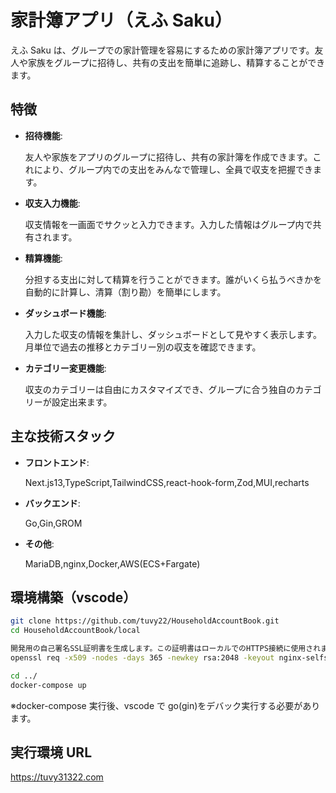 # 家計簿アプリ（えふ Saku）

えふ Saku は、グループでの家計管理を容易にするための家計簿アプリです。友人や家族をグループに招待し、共有の支出を簡単に追跡し、精算することができます。

## 特徴

- **招待機能**:

  友人や家族をアプリのグループに招待し、共有の家計簿を作成できます。これにより、グループ内での支出をみんなで管理し、全員で収支を把握できます。

- **収支入力機能**:

  収支情報を一画面でサクッと入力できます。入力した情報はグループ内で共有されます。

- **精算機能**:

  分担する支出に対して精算を行うことができます。誰がいくら払うべきかを自動的に計算し、清算（割り勘）を簡単にします。

- **ダッシュボード機能**:

  入力した収支の情報を集計し、ダッシュボードとして見やすく表示します。月単位で過去の推移とカテゴリー別の収支を確認できます。

- **カテゴリー変更機能**:

  収支のカテゴリーは自由にカスタマイズでき、グループに合う独自のカテゴリーが設定出来ます。

## 主な技術スタック

- **フロントエンド**:

  Next.js13,TypeScript,TailwindCSS,react-hook-form,Zod,MUI,recharts

- **バックエンド**:

  Go,Gin,GROM

- **その他**:

  MariaDB,nginx,Docker,AWS(ECS+Fargate)

## 環境構築（vscode）

```bash
git clone https://github.com/tuvy22/HouseholdAccountBook.git
cd HouseholdAccountBook/local

開発用の自己署名SSL証明書を生成します。この証明書はローカルでのHTTPS接続に使用されます。
openssl req -x509 -nodes -days 365 -newkey rsa:2048 -keyout nginx-selfsigned.key -out nginx-selfsigned.crt

cd ../
docker-compose up
```

※docker-compose 実行後、vscode で go(gin)をデバック実行する必要があります。

## 実行環境 URL

https://tuvy31322.com
